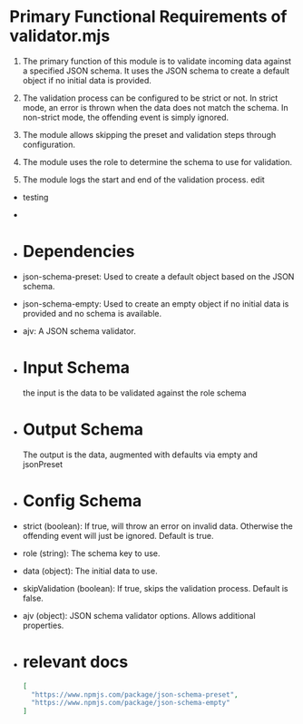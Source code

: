 # Primary Functional Requirements of validator.mjs

1. The primary function of this module is to validate incoming data against a specified JSON schema. It uses the JSON schema to create a default object if no initial data is provided. 

2. The validation process can be configured to be strict or not. In strict mode, an error is thrown when the data does not match the schema. In non-strict mode, the offending event is simply ignored.

3. The module allows skipping the preset and validation steps through configuration.

4. The module uses the role to determine the schema to use for validation.

5. The module logs the start and end of the validation process.
edit
- testing
-
- # Dependencies
- json-schema-preset: Used to create a default object based on the JSON schema.
- json-schema-empty: Used to create an empty object if no initial data is provided and no schema is available.
- ajv: A JSON schema validator.
- # Input Schema
  
  the input is the data to be validated against the role schema
- # Output Schema
  
  The output is the data, augmented with defaults via empty and jsonPreset
- # Config Schema
- strict (boolean): If true, will throw an error on invalid data. Otherwise the offending event will just be ignored. Default is true.
- role (string): The schema key to use.
- data (object): The initial data to use.
- skipValidation (boolean): If true, skips the validation process. Default is false.
- ajv (object): JSON schema validator options. Allows additional properties.
- # relevant docs
  
  ```json
  [
    "https://www.npmjs.com/package/json-schema-preset",
    "https://www.npmjs.com/package/json-schema-empty"
  ]
  ```